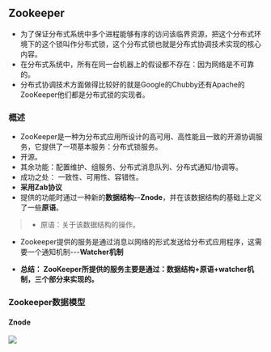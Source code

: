 ## Zookeeper
- 为了保证分布式系统中多个进程能够有序的访问该临界资源，把这个分布式环境下的这个锁叫作分布式锁，这个分布式锁也就是分布式协调技术实现的核心内容。
- 在分布式系统中，所有在同一台机器上的假设都不存在：因为网络是不可靠的。
- 分布式协调技术方面做得比较好的就是Google的Chubby还有Apache的ZooKeeper他们都是分布式锁的实现者。

### 概述
- ZooKeeper是一种为分布式应用所设计的高可用、高性能且一致的开源协调服务，它提供了一项基本服务：分布式锁服务。
- 开源。
- 其余功能：配置维护、组服务、分布式消息队列、分布式通知/协调等。
- 成功之处： 一致性、可用性、容错性。
- **采用Zab协议**
- 提供的功能时通过一种新的**数据结构--Znode**，并在该数据结构的基础上定义了一些**原语**。
> - 原语：关于该数据结构的操作。
- Zookeeper提供的服务是通过消息以网络的形式发送给分布式应用程序，这需要一个通知机制---**Watcher机制**

- **总结： ZooKeeper所提供的服务主要是通过：数据结构+原语+watcher机制，三个部分来实现的。**

### Zookeeper数据模型
#### Znode
![](http://images.cnitblog.com/blog/671563/201411/301534562152768.png)
